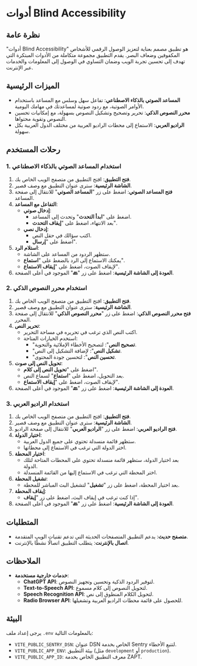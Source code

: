 # أدوات Blind Accessibility

## نظرة عامة

"أدوات Blind Accessibility" هو تطبيق مصمم بعناية لتعزيز الوصول الرقمي للأشخاص المكفوفين وضعاف البصر. يقدم التطبيق مجموعة متكاملة من الأدوات المبتكرة التي تهدف إلى تحسين تجربة الويب وضمان التساوي في الوصول إلى المعلومات والخدمات عبر الإنترنت.

## الميزات الرئيسية

- **المساعد الصوتي بالذكاء الاصطناعي**: تفاعل سهل وسلس مع المساعد باستخدام الأوامر الصوتية، مع ردود صوتية لمساعدتك في مهامك اليومية.
- **محرر النصوص الذكي**: تحرير وتصحيح وتشكيل النصوص بسهولة، مع إمكانيات تحسين النصوص وتقوية محتواها.
- **الراديو العربي**: الاستماع إلى محطات الراديو العربية من مختلف الدول العربية بكل سهولة.

## رحلات المستخدم

### 1. استخدام المساعد الصوتي بالذكاء الاصطناعي

1. **فتح التطبيق**: افتح التطبيق من متصفح الويب الخاص بك.
2. **الشاشة الرئيسية**: سترى عنوان التطبيق مع وصف قصير.
3. **فتح المساعد الصوتي**: اضغط على زر "**المساعد الصوتي**" للانتقال إلى صفحة المساعد.
4. **التفاعل مع المساعد**:
   - **إدخال صوتي**:
     - اضغط على "**ابدأ التحدث**" وتحدث إلى المساعد.
     - بعد الانتهاء، اضغط على "**إيقاف التحدث**".
   - **إدخال نصي**:
     - اكتب سؤالك في حقل النص.
     - اضغط على "**إرسال**".
5. **استلام الرد**:
   - ستظهر الردود من المساعد على الشاشة.
   - يمكنك الاستماع إلى الرد بالضغط على "**استماع**".
   - لإيقاف الصوت، اضغط على "**إيقاف الاستماع**".
6. **العودة إلى الشاشة الرئيسية**: اضغط على زر "**🔙**" الموجود في أعلى الصفحة.

### 2. استخدام محرر النصوص الذكي

1. **فتح التطبيق**: افتح التطبيق من متصفح الويب الخاص بك.
2. **الشاشة الرئيسية**: سترى عنوان التطبيق مع وصف قصير.
3. **فتح محرر النصوص الذكي**: اضغط على زر "**محرر النصوص الذكي**" للانتقال إلى صفحة المحرر.
4. **تحرير النص**:
   - اكتب النص الذي ترغب في تحريره في مساحة التحرير.
   - استخدم الخيارات المتاحة:
     - "**تصحيح النص**": لتصحيح الأخطاء الإملائية والنحوية.
     - "**تشكيل النص**": لإضافة التشكيل إلى النص.
     - "**تحسين النص**": لتحسين جودة المحتوى.
5. **تحويل النص إلى صوت**:
   - اضغط على "**تحويل النص إلى كلام**".
   - بعد التحويل، اضغط على "**استماع**" لسماع النص.
   - لإيقاف الصوت، اضغط على "**إيقاف الاستماع**".
6. **العودة إلى الشاشة الرئيسية**: اضغط على زر "**🔙**" الموجود في أعلى الصفحة.

### 3. استخدام الراديو العربي

1. **فتح التطبيق**: افتح التطبيق من متصفح الويب الخاص بك.
2. **الشاشة الرئيسية**: سترى عنوان التطبيق مع وصف قصير.
3. **فتح الراديو العربي**: اضغط على زر "**الراديو العربي**" للانتقال إلى صفحة الراديو.
4. **اختيار الدولة**:
   - ستظهر قائمة منسدلة تحتوي على جميع الدول العربية.
   - اختر الدولة التي ترغب في الاستماع إلى محطاتها.
5. **اختيار المحطة**:
   - بعد اختيار الدولة، ستظهر قائمة منسدلة تحتوي على المحطات المتاحة لتلك الدولة.
   - اختر المحطة التي ترغب في الاستماع إليها من القائمة المنسدلة.
6. **تشغيل المحطة**:
   - بعد اختيار المحطة، اضغط على زر "**تشغيل**" لتشغيل البث المباشر للمحطة.
7. **إيقاف المحطة**:
   - إذا كنت ترغب في إيقاف البث، اضغط على زر "**إيقاف**".
8. **العودة إلى الشاشة الرئيسية**: اضغط على زر "**🔙**" الموجود في أعلى الصفحة.

## المتطلبات

- **متصفح حديث**: يدعم التطبيق المتصفحات الحديثة التي تدعم تقنيات الويب المتقدمة.
- **اتصال بالإنترنت**: يتطلب التطبيق اتصالًا نشطًا بالإنترنت.

## الملاحظات

- **خدمات خارجية مستخدمة**:
  - **ChatGPT API**: لتوفير الردود الذكية وتحسين وتجهيز النصوص.
  - **Text-to-Speech API**: لتحويل النصوص إلى كلام مسموع.
  - **Speech Recognition API**: لتحويل الكلام المنطوق إلى نص.
  - **Radio Browser API**: للحصول على قائمة محطات الراديو العربية وتشغيلها.

## البيئة

يرجى إعداد ملف `.env` بالمعلومات التالية:

- `VITE_PUBLIC_SENTRY_DSN`: عنوان DSN الخاص بخدمة Sentry لتتبع الأخطاء.
- `VITE_PUBLIC_APP_ENV`: بيئة التطبيق (مثل `development` أو `production`).
- `VITE_PUBLIC_APP_ID`: معرف التطبيق الخاص بخدمة ZAPT.